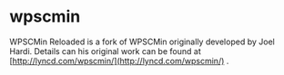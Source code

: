 wpscmin
=======

WPSCMin Reloaded is a fork of WPSCMin originally developed by Joel Hardi. Details can his original work can be found at [http://lyncd.com/wpscmin/](http://lyncd.com/wpscmin/) .
